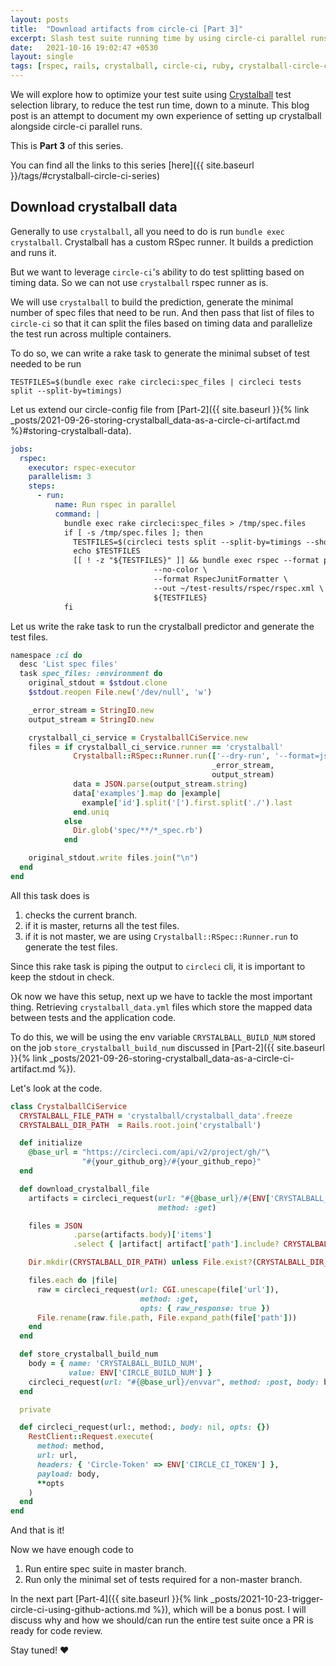 ```yaml
---
layout: posts
title:  "Download artifacts from circle-ci [Part 3]"
excerpt: Slash test suite running time by using circle-ci parallel runs, splitting the test suite by timing data. Add crystalball magic to further boost the test run time
date:   2021-10-16 19:02:47 +0530
layout: single
tags: [rspec, rails, crystalball, circle-ci, ruby, crystalball-circle-ci-series, rake]
---
```

We will explore how to optimize your test suite using [Crystalball](https://github.com/toptal/crystalball) test selection library, to reduce the test run time, down to a minute. This blog post is an attempt to document my own experience of setting up crystalball alongside circle-ci parallel runs.

This is **Part 3** of this series.

You can find all the links to this series [here]({{ site.baseurl }}/tags/#crystalball-circle-ci-series)

## Download crystalball data

Generally to use `crystalball`, all you need to do is run `bundle exec crystalball`. Crystalball has a custom RSpec runner. It builds a prediction and runs it.

But we want to leverage `circle-ci`'s ability to do test splitting based on timing data. So we can not use `crystalball` rspec runner as is.

We will use `crystalball` to build the prediction, generate the minimal number of spec files that need to be run. And then pass that list of files to `circle-ci` so that it can split the files based on timing data and parallelize the test run across multiple containers.

To do so, we can write a rake task to generate the minimal subset of test needed to be run

``` shell
TESTFILES=$(bundle exec rake circleci:spec_files | circleci tests split --split-by=timings)
```

Let us extend our circle-config file from [Part-2]({{ site.baseurl }}{% link _posts/2021-09-26-storing-crystalball_data-as-a-circle-ci-artifact.md %}#storing-crystalball-data).

``` yaml
jobs:
  rspec:
    executor: rspec-executor
    parallelism: 3
    steps:
      - run:
          name: Run rspec in parallel
          command: |
            bundle exec rake circleci:spec_files > /tmp/spec.files
            if [ -s /tmp/spec.files ]; then
              TESTFILES=$(circleci tests split --split-by=timings --show-counts /tmp/spec.files)
              echo $TESTFILES
              [[ ! -z "${TESTFILES}" ]] && bundle exec rspec --format progress \
                                --no-color \
                                --format RspecJunitFormatter \
                                --out ~/test-results/rspec/rspec.xml \
                                ${TESTFILES}
            fi
```

Let us write the rake task to run the crystalball predictor and generate the test files.

``` ruby
namespace :ci do
  desc 'List spec files'
  task spec_files: :environment do
    original_stdout = $stdout.clone
    $stdout.reopen File.new('/dev/null', 'w')

    _error_stream = StringIO.new
    output_stream = StringIO.new

    crystalball_ci_service = CrystalballCiService.new
    files = if crystalball_ci_service.runner == 'crystalball'
              Crystalball::RSpec::Runner.run(['--dry-run', '--format=json'],
                                             _error_stream,
                                             output_stream)
              data = JSON.parse(output_stream.string)
              data['examples'].map do |example|
                example['id'].split('[').first.split('./').last
              end.uniq
            else
              Dir.glob('spec/**/*_spec.rb')
            end

    original_stdout.write files.join("\n")
  end
end
```

All this task does is
1. checks the current branch.
2. if it is master, returns all the test files.
3. if it is not master, we are using `Crystalball::RSpec::Runner.run` to generate the test files.

Since this rake task is piping the output to `circleci` cli, it is important to keep the stdout in check.

Ok now we have this setup, next up we have to tackle the most important thing. Retrieving `crystalball_data.yml` files which store the mapped data between tests and the application code.

To do this, we will be using the env variable `CRYSTALBALL_BUILD_NUM` stored on the job `store_crystalball_build_num` discussed in [Part-2]({{ site.baseurl }}{% link _posts/2021-09-26-storing-crystalball_data-as-a-circle-ci-artifact.md %}).

Let's look at the code.

``` ruby
class CrystalballCiService
  CRYSTALBALL_FILE_PATH = 'crystalball/crystalball_data'.freeze
  CRYSTALBALL_DIR_PATH  = Rails.root.join('crystalball')

  def initialize
    @base_url = "https://circleci.com/api/v2/project/gh/"\
                "#{your_github_org}/#{your_github_repo}"
  end

  def download_crystalball_file
    artifacts = circleci_request(url: "#{@base_url}/#{ENV['CRYSTALBALL_BUILD_NUM']}/artifacts",
                                 method: :get)

    files = JSON
              .parse(artifacts.body)['items']
              .select { |artifact| artifact['path'].include? CRYSTALBALL_FILE_PATH }

    Dir.mkdir(CRYSTALBALL_DIR_PATH) unless File.exist?(CRYSTALBALL_DIR_PATH)

    files.each do |file|
      raw = circleci_request(url: CGI.unescape(file['url']),
                             method: :get,
                             opts: { raw_response: true })
      File.rename(raw.file.path, File.expand_path(file['path']))
    end
  end

  def store_crystalball_build_num
    body = { name: 'CRYSTALBALL_BUILD_NUM',
             value: ENV['CIRCLE_BUILD_NUM'] }
    circleci_request(url: "#{@base_url}/envvar", method: :post, body: body)
  end

  private

  def circleci_request(url:, method:, body: nil, opts: {})
    RestClient::Request.execute(
      method: method,
      url: url,
      headers: { 'Circle-Token' => ENV['CIRCLE_CI_TOKEN'] },
      payload: body,
      **opts
    )
  end
end
```

And that is it!

Now we have enough code to
1. Run entire spec suite in master branch.
2. Run only the minimal set of tests required for a non-master branch.

In the next part [Part-4]({{ site.baseurl }}{% link _posts/2021-10-23-trigger-circle-ci-using-github-actions.md %}), which will be a bonus post. I will discuss why and how we should/can run the entire test suite once a PR is ready for code review.

Stay tuned! :heart:
